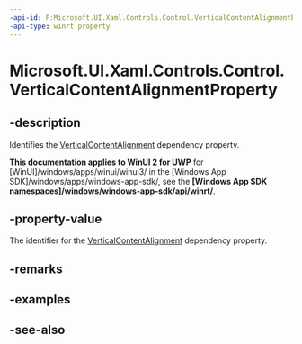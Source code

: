 ```yaml
---
-api-id: P:Microsoft.UI.Xaml.Controls.Control.VerticalContentAlignmentProperty
-api-type: winrt property
---
```


<!-- Property syntax
public Windows.UI.Xaml.DependencyProperty VerticalContentAlignmentProperty { get; }
-->

# Microsoft.UI.Xaml.Controls.Control.VerticalContentAlignmentProperty

## -description
Identifies the [VerticalContentAlignment](control_verticalcontentalignment.md) dependency property.

**This documentation applies to WinUI 2 for UWP** for [WinUI]/windows/apps/winui/winui3/ in the [Windows App SDK]/windows/apps/windows-app-sdk/, see the **[Windows App SDK namespaces]/windows/windows-app-sdk/api/winrt/**.

## -property-value
The identifier for the [VerticalContentAlignment](control_verticalcontentalignment.md) dependency property.

## -remarks

## -examples

## -see-also
